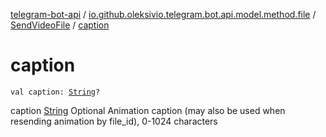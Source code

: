 [telegram-bot-api](../../index.md) / [io.github.oleksivio.telegram.bot.api.model.method.file](../index.md) / [SendVideoFile](index.md) / [caption](./caption.md)

# caption

`val caption: `[`String`](https://kotlinlang.org/api/latest/jvm/stdlib/kotlin/-string/index.html)`?`

caption [String](https://kotlinlang.org/api/latest/jvm/stdlib/kotlin/-string/index.html) Optional Animation caption (may also be used when resending animation by file_id), 0-1024 characters

